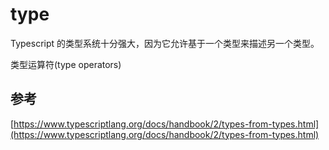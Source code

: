 # type

Typescript 的类型系统十分强大，因为它允许基于一个类型来描述另一个类型。

类型运算符(type operators)

## 参考

[https://www.typescriptlang.org/docs/handbook/2/types-from-types.html](https://www.typescriptlang.org/docs/handbook/2/types-from-types.html)
